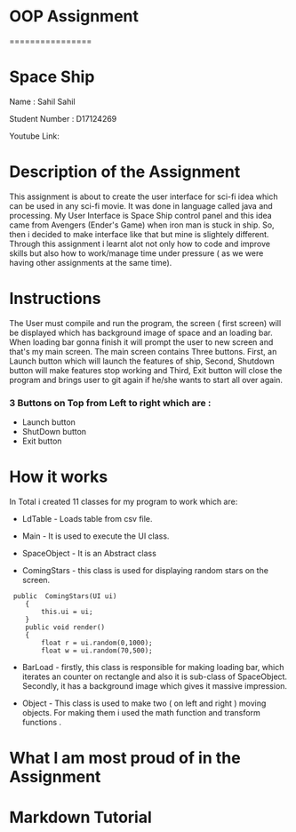 # OOP Assignment
================

# Space Ship

Name : Sahil Sahil

Student Number : D17124269

Youtube Link: 

# Description of the Assignment

This assignment is about to create the user interface for sci-fi idea which can be used in any sci-fi movie. It was done in language called java and processing. My User Interface is Space Ship control panel and this idea came from Avengers (Ender's Game) when iron man is stuck in ship. So, then i decided to make interface like that but mine is slightely different. Through this assignment i learnt alot not only how to code and improve skills but also how to work/manage time under pressure ( as we were having other assignments at the same time).

# Instructions 

The User must compile and run the program, the screen ( first screen) will be displayed which has background image of space and an loading bar. 
When loading bar gonna finish it will prompt the user to new screen and that's my main screen. The main screen contains Three buttons. First, an Launch button which will launch the features of ship, Second, Shutdown button will make features stop working and Third, Exit button will close the program and brings user to git again if he/she wants to start all over again.

### 3 Buttons on Top from Left to right which are :

* Launch button
* ShutDown button
* Exit button

# How it works

In Total i created 11 classes for my program to work which are:

* LdTable - Loads table from csv file. 

* Main - It is used to execute the UI class.

* SpaceObject - It is an Abstract class

* ComingStars - this class is used for displaying random stars on the screen.

```
 public  ComingStars(UI ui)
    {
        this.ui = ui;
    }
    public void render()
    {
        float r = ui.random(0,1000);
        float w = ui.random(70,500);

```
* BarLoad - firstly, this class is responsible for making loading bar, which iterates an counter on rectangle and also it is sub-class of SpaceObject. Secondly, it has a background image which gives it massive impression.

* Object - This class is used to make two ( on left and right ) moving objects. For making them i used the math function and transform functions .


# What I am most proud of in the Assignment

# Markdown Tutorial

